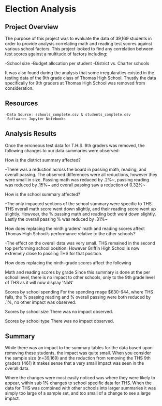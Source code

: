 # Election Analysis

## Project Overview

The purpose of this project was to evaluate the data of 39,169 students in order to provide analysis correlating math and reading test scores against various school factors. This project looked to find any correlation between test scores against a multitude of factors including: 

-School size
-Budget allocation per student
-District vs. Charter schools 

It was also found during the analysis that some irregularaties existed in the testing data of the 9th grade class of Thomas High School. Thustly the data specifically for 9th graders at Thomas High School was removed from consideration. 


## Resources

    -Data Source: schools_complete.csv & students_complete.csv
    -Software: Jupyter Notebooks 

## Analysis Results

Once the erroneous test data for T.H.S. 9th graders was removed, the following changes to our data summaries were observed: 

How is the district summary affected?

-There was a reduction across the board in passing math, reading, and overall passing. The observed differences were all reductions, however they were small in size. Passing math was reduced by .2%~, passing reading was reduced by .15%~ and overall passing saw a reduction of 0.32%~

How is the school summary affected?

-The only impacted sections of the school summary were specific to THS. THS overall math score went down slightly, and their reading score went up slightly. Howveer, the % passing math and reading both went down slightly. Lastly the overall passing % was reduced by .31%~ 

How does replacing the ninth graders’ math and reading scores affect Thomas High School’s performance relative to the other schools?

-The effect on the overall data was very small. THS remained in the second top performing school position. However Griffin High School is now extremely close to passing THS for that position. 

How does replacing the ninth-grade scores affect the following

Math and reading scores by grade
Since this summary is done at the per school level, there is no impact to other schools, only to the 9th grade level of THS as it will now display 'NaN'

Scores by school spending
For the spending rnage $630-644, where THS falls, the % passing reading and % overall passing were both reduced by .1%, no other impact was observed. 

Scores by school size
There was no impact observed. 

Scores by school type
There was no impact observed. 

## Summary

While there was an impact to the summary tables for the data based upon removing these students, the impact was quite small. When you consider the sample size (n=39,169) and the reduction from removing the THS 9th graders (461) it makes sense that a very small impact was seen in the overall data. 

Where the changes were most easily noticed was where they were likely to appear, within sub 1% changes to school specific data for THS. When the data for THS was combined with other schools into larger summaries it was simply too large of a sample set, and too small of a change to see a large impact. 

